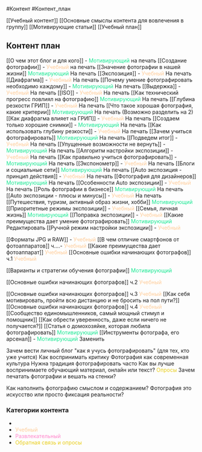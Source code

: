 #Контент #Контент_план 

[[Учебный контент]]
[[Основные смыслы контента для вовлечения в группу]]
[[Мотивирующие статьи]]
[[Учебный план]]

## Контент план

[[О чем этот блог и для кого]] - <span style='color:#1ae893'>Мотивирующий</span> на печать
[[Создание фотографии]] - <span style='color:#ffcc99'>Учебный</span> на печать
[[Значение фотографии в нашей жизни]] <span style='color:#1ae893'>Мотивирующий</span> На печать
[[Экспозиция]] - <span style='color:#ffcc99'>Учебный</span> На печать
[[Диафрагма]] - <span style='color:#ffcc99'>Учебный</span> На печать
[[Почему умение фотографировать необходимо каждому]] - <span style='color:#1ae893'>Мотивирующий</span> На печать
[[Выдержка]] - <span style='color:#ffcc99'>Учебный</span> На печать
[[ISO]] - <span style='color:#ffcc99'>Учебный</span> На печать
[[Как технический прогресс повлиял на фотографию]] <span style='color:#1ae893'>Мотивирующий</span> На печать
[[Глубина резкости ГРИП]] - <span style='color:#ffcc99'>Учебный</span> На печать
[[Что такое хорошая фотография, какие критерии]] <span style='color:#1ae893'>Мотивирующий</span> На печать (Возможно разделить на 2)
[[Как диафрагма влияет на ГРИП]] - <span style='color:#ffcc99'>Учебный</span> На печать
[[Создаем только хорошие снимки]]  - <span style='color:#1ae893'>Мотивирующий</span> На печать
[[Как использовать глубину резкости]] - <span style='color:#ffcc99'>Учебный</span> На печать
[[Зачем учиться фотографировать]] <span style='color:#1ae893'>Мотивирующий</span> На печать
[[Подведем итог]] - <span style='color:#ffcc99'>Учебный</span> На печать
[[Упущенные возможности не вернуть]] - <span style='color:#1ae893'>Мотивирующий</span> На печать
[[Алгоритм настройки экспозиции]] - <span style='color:#ffcc99'>Учебный</span> На печать
[[Как правильно учиться фотографировать]] - <span style='color:#1ae893'>Мотивирующий</span> На печать
[[Экспонометр]] - <span style='color:#ffcc99'>Учебный</span> На печать
[[Блоги и социальные сети]] <span style='color:#1ae893'>Мотивирующий</span> На печать
[[Auto экспозиция - принцип действия]] - <span style='color:#ffcc99'>Учебный</span> На печать
[[Фотография для дизайнеров]] <span style='color:#1ae893'>Мотивирующий</span> На печать
[[Особенности Auto экспозиции]] - <span style='color:#ffcc99'>Учебный</span> На печать
[[Роль фотографии в бизнесе]]  <span style='color:#1ae893'>Мотивирующий</span> На печать
[[Auto экспозиции - плюсы и минусы]] - <span style='color:#ffcc99'>Учебный</span> На печать
[[Путешествия, туризм, активный образ жизни, хобби]] <span style='color:#1ae893'>Мотивирующий</span>
[[Приоритетные режимы экспозиции]] - <span style='color:#ffcc99'>Учебный</span>
[[Семья, личная жизнь]] <span style='color:#1ae893'>Мотивирующий</span>
[[Поправка экспозиции]] - <span style='color:#ffcc99'>Учебный</span>
[[Какие преимущества дает умение фотографировать]]  <span style='color:#1ae893'>Мотивирующий</span> Редактировать
[[Ручной режим настройки экспозиции]] - <span style='color:#ffcc99'>Учебный</span>

[[Форматы JPG и RAW]] - <span style='color:#ffcc99'>Учебный</span>
[[В чем отличие смартфонов от фотоаппаратов]]  ч....- <span style='color:#ffcc99'>Учебный</span>
[[Какие преимущества дает фотоаппарат]] <span style='color:#ffcc99'>Учебный</span>
[[Основные ошибки начинающих фотографов]] ч.1 <span style='color:#ffcc99'>Учебный</span>

[[Варианты и стратегии обучения фотографии]] <span style='color:#1ae893'>Мотивирующий</span>

[[Основные ошибки начинающих фотографов]] ч.2 <span style='color:#ffcc99'>Учебный</span>

[[Основные ошибки начинающих фотографов]] ч.3 <span style='color:#ffcc99'>Учебный</span>
[[Как себя мотивировать, пройти всю дистанцию и не бросить на пол пути?]]
[[Основные ошибки начинающих фотографов]] ч.4 <span style='color:#ffcc99'>Учебный</span>
[[Сообщество единомышленников, самый мощный стимул и помощник]] 
[[Как обрести уверенность, даже если ничего не получается?]]
[[Статья о домохозяйке, которая любила фотографировать]] <span style='color:#1ae893'>Мотивирующий</span>
[[Инструменты фотографа, его арсенал]] - <span style='color:#1ae893'>Мотивирующий</span> Заменить




Зачем вести личный блог "как я учусь фотографировать" (для тех, кто уже учится)
Как воспринимать критику
Фотография как современная культура
Нужна традиция фотографировать часто
Как вы лучше воспринимаете обучающий материал, онлайн или текст? <span style='color:#e8cd1a'>Опросы</span>
Зачем печатать фотографии и вешать на стенки?

Как наполнить фотографию смыслом и содержанием?
Фотография это искусство или просто фиксация реальности?
### Категории контента
- 
- <span style='color:#ffcc99'>Учебный</span>
- <span style='color:#ff88cc'>Развлекательный</span>
- <span style='color:#e8cd1a'>Обратная связь и опросы</span>
